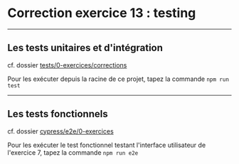 # Correction exercice 13 : testing

---

## Les tests unitaires et d'intégration

cf. dossier [tests/0-exercices/corrections](../../../tests/0-exercices/corrections/)

Pour les exécuter depuis la racine de ce projet, tapez la commande `npm run test`

---

## Les tests fonctionnels

cf. dossier [cypress/e2e/0-exercices](../../../cypress/e2e/0-exercices/)

Pour les exécuter le test fonctionnel testant l'interface utilisateur de l'exercice 7, tapez la commande `npm run e2e`
